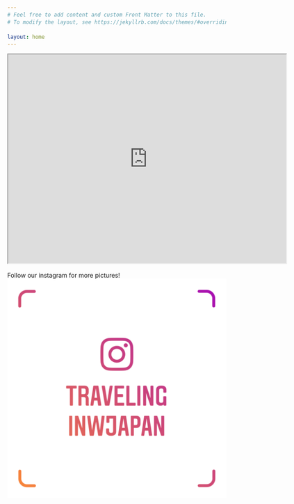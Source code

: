 ```yaml
---
# Feel free to add content and custom Front Matter to this file.
# To modify the layout, see https://jekyllrb.com/docs/themes/#overriding-theme-defaults

layout: home
---										  
```



<iframe src="https://www.google.com/maps/d/u/0/embed?mid=1rMVt1bc2Xd8mjDe3hJpEtVabljleHwMF" width="640" height="480"></iframe>

  Follow our instagram for more pictures!
  <a href="https://www.instagram.com/travelinginwjapan/">
  <img src="travelinginwjapan_nametag.png" alt="">
  </a>

